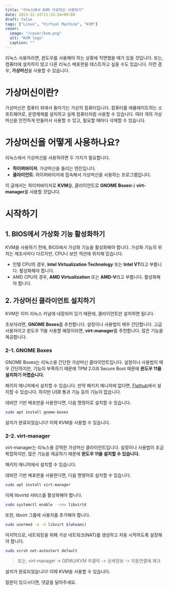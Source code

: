 ```yaml
---
title: "리눅스에서 KVM 가상머신 사용하기"
date: 2023-12-31T11:33:14+09:00
draft: false
tags: ["Linux", "Virtual Machine", "KVM"]
cover:
  image: "/cover/kvm.png"
  alt: "KVM logo"
  caption: ""
---
```


리눅스 사용자라면, 윈도우를 사용해야 하는 상황에 직면했을 때가 있을 것입니다.
또는, 컴퓨터에 설치하지 않고 다른 리눅스 배포판을 테스트하고 싶을 수도 있습니다.
이런 경우, **가상머신**을 사용할 수 있습니다.

# 가상머신이란?

가상머신은 컴퓨터 위에서 돌아가는 가상의 컴퓨터입니다.
컴퓨터를 에뮬레이트하는 소프트웨어로, 운영체제를 설치하고 실제 컴퓨터처럼 사용할 수 있습니다.
여러 개의 가상머신을 안전하게 만들어서 사용할 수 있고, 필요할 때마다 삭제할 수 있습니다.

# 가상머신을 어떻게 사용하나요?

리눅스에서 가상머신을 사용하려면 두 가지가 필요합니다.

- **하이퍼바이저**: 가상머신을 돌리는 엔진입니다.
- **클라이언트**: 하이퍼바이저에 접속해서 가상머신을 사용하는 프로그램입니다.

이 글에서는 하이퍼바이저로 **KVM**을, 클라이언트로 **GNOME Boxes**나 **virt-manager**를 사용할 것입니다.

# 시작하기

## 1. BIOS에서 가상화 기능 활성화하기

KVM을 사용하기 전에, BIOS에서 가상화 기능을 활성화해야 합니다.
가상화 기능의 위치는 제조사마다 다르지만, CPU나 보안 섹션에 위치해 있습니다.

- 인텔 CPU의 경우, **Intel Virtualization Technology** 또는 **Intel VT**라고 부릅니다. 활성화해야 합니다.
- AMD CPU의 경우, **AMD Virtualization** 또는 **AMD-V**라고 부릅니다. 활성화해야 합니다.

## 2. 가상머신 클라이언트 설치하기

KVM은 이미 리눅스 커널에 내장되어 있기 때문에, 클라이언트만 설치하면 됩니다.

초보자라면, **GNOME Boxes**를 추천합니다. 설정이나 사용법이 매우 간단합니다.
고급 사용자이고 윈도우 11을 사용할 예정이라면, **virt-manager**를 추천합니다. 많은 기능을 제공합니다.

### 2-1. GNOME Boxes

GNOME Boxes는 리눅스용 간단한 가상머신 클라이언트입니다.
설정이나 사용법이 매우 간단하지만, 기능이 부족하기 때문에 TPM 2.0과 Secure Boot 때문에 **윈도우 11을 설치하기 어렵습니다.**

패키지 매니저에서 설치할 수 있습니다. 만약 패키지 매니저에 없다면, [Flathub](https://flathub.org/apps/details/org.gnome.Boxes)에서 설치할 수 있습니다. 하지만 USB 통과 기능 등의 기능이 없습니다.

데비안 기반 배포판을 사용한다면, 다음 명령어로 설치할 수 있습니다.

```bash
sudo apt install gnome-boxes
```

설치가 완료되었습니다! 이제 KVM을 사용할 수 있습니다.

### 2-2. virt-manager

virt-manager는 리눅스용 강력한 가상머신 클라이언트입니다.
설정이나 사용법이 조금 복잡하지만, 많은 기능을 제공하기 때문에 **윈도우 11을 설치할 수 있습니다.**

패키지 매니저에서 설치할 수 있습니다.

데비안 기반 배포판을 사용한다면, 다음 명령어로 설치할 수 있습니다.

```bash
sudo apt install virt-manager
```

이제 libvirtd 서비스를 활성화해야 합니다.

```bash
sudo systemctl enable --now libvirtd
```

또한, libvirt 그룹에 사용자를 추가해야 합니다.

```bash
sudo usermod -a -G libvirt $(whoami)
```

마지막으로, 네트워킹을 위해 가상 네트워크(NAT)를 생성하고 자동 시작하도록 설정해야 합니다.

```bash
sudo virsh net-autostart default
```

> 또는, virt-manager -> QEMU/KVM 우클릭 -> 상세정보 -> 자동연결에 체크

설치가 완료되었습니다! 이제 KVM을 사용할 수 있습니다.

질문이 있으시다면, 댓글을 달아주세요.
